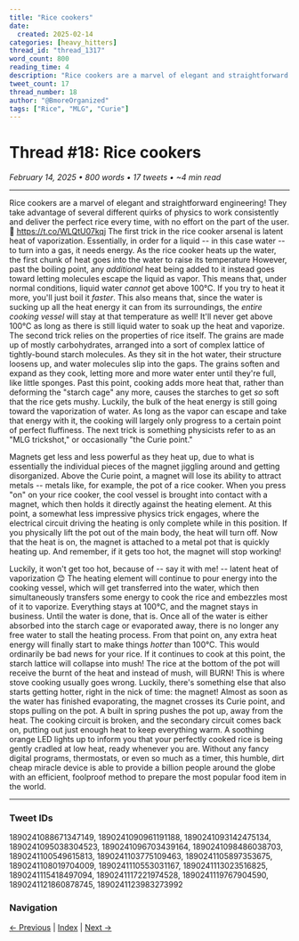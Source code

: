 ```yaml
---
title: "Rice cookers"
date:
  created: 2025-02-14
categories: [heavy_hitters]
thread_id: "thread_1317"
word_count: 800
reading_time: 4
description: "Rice cookers are a marvel of elegant and straightforward engineering !"
tweet_count: 17
thread_number: 18
author: "@BmoreOrganized"
tags: ["Rice", "MLG", "Curie"]
---
```

# Thread #18: Rice cookers

*February 14, 2025 • 800 words • 17 tweets • ~4 min read*

---

Rice cookers are a marvel of elegant and straightforward engineering! They take advantage of several different quirks of physics to work consistently and deliver the perfect rice every time, with no effort on the part of the user. 🧵 https://t.co/WLQtU07kqj The first trick in the rice cooker arsenal is latent heat of vaporization. Essentially, in order for a liquid -- in this case water -- to turn into a gas, it needs energy. As the rice cooker heats up the water, the first chunk of heat goes into the water to raise its temperature However, past the boiling point, any *additional* heat being added to it instead goes toward letting molecules escape the liquid as vapor. This means that, under normal conditions, liquid water *cannot* get above 100°C. If you try to heat it more, you'll just boil it *faster*. This also means that, since the water is sucking up all the heat energy it can from its surroundings, the *entire cooking vessel* will stay at that temperature as well! It'll never get above 100°C as long as there is still liquid water to soak up the heat and vaporize. The second trick relies on the properties of rice itself. The grains are made up of mostly carbohydrates, arranged into a sort of complex lattice of tightly-bound starch molecules. As they sit in the hot water, their structure loosens up, and water molecules slip into the gaps. The grains soften and expand as they cook, letting more and more water enter until they're full, like little sponges. Past this point, cooking adds more heat that, rather than deforming the "starch cage" any more, causes the starches to get *so* soft that the rice gets mushy. Luckily, the bulk of the heat energy is still going toward the vaporization of water. As long as the vapor can escape and take that energy with it, the cooking will largely only progress to a certain point of perfect fluffiness. The next trick is something physicists refer to as an "MLG trickshot," or occasionally "the Curie point."

Magnets get less and less powerful as they heat up, due to what is essentially the individual pieces of the magnet jiggling around and getting disorganized. Above the Curie point, a magnet will lose its ability to attract metals -- metals like, for example, the pot of a rice cooker. When you press "on" on your rice cooker, the cool vessel is brought into contact with a magnet, which then holds it directly against the heating element. At this point, a somewhat less impressive physics trick engages, where the electrical circuit driving the heating is only complete while in this position. If you physically lift the pot out of the main body, the heat will turn off. Now that the heat is on, the magnet is attached to a metal pot that is quickly heating up. And remember, if it gets too hot, the magnet will stop working!

Luckily, it won't get too hot, because of -- say it with me! -- latent heat of vaporization 😊 The heating element will continue to pour energy into the cooking vessel, which will get transferred into the water, which then simultaneously transfers some energy to cook the rice and embezzles most of it to vaporize. Everything stays at 100°C, and the magnet stays in business. Until the water is done, that is. Once all of the water is either absorbed into the starch cage or evaporated away, there is no longer any free water to stall the heating process. From that point on, any extra heat energy will finally start to make things *hotter* than 100°C. This would ordinarily be bad news for your rice. If it continues to cook at this point, the starch lattice will collapse into mush! The rice at the bottom of the pot will receive the burnt of the heat and instead of mush, will BURN! This is where stove cooking usually goes wrong. Luckily, there's something else that also starts getting hotter, right in the nick of time: the magnet! Almost as soon as the water has finished evaporating, the magnet crosses its Curie point, and stops pulling on the pot. A built in spring pushes the pot up, away from the heat. The cooking circuit is broken, and the secondary circuit comes back on, putting out just enough heat to keep everything warm. A soothing orange LED lights up to inform you that your perfectly cooked rice is being gently cradled at low heat, ready whenever you are. Without any fancy digital programs, thermostats, or even so much as a timer, this humble, dirt cheap miracle device is able to provide a billion people around the globe with an efficient, foolproof method to prepare the most popular food item in the world.

---

### Tweet IDs
1890241088671347149, 1890241090961191188, 1890241093142475134, 1890241095038304523, 1890241096703439164, 1890241098486038703, 1890241100549615813, 1890241103775109463, 1890241105897353675, 1890241108019704009, 1890241110553031167, 1890241113023516825, 1890241115418497094, 1890241117221974528, 1890241119767904590, 1890241121860878745, 1890241123983273992

### Navigation
[← Previous](017-*.md) | [Index](index.md) | [Next →](019-*.md)